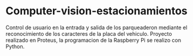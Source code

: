 # Computer-vision-estacionamientos
Control de usuario en la entrada y salida de los parqueaderon mediante el reconocimiento de los caracteres de la placa del vehiculo.
Proyecto realizado en Proteus, la programacion de la Raspberry Pi se realizo con Python.
